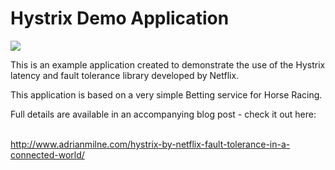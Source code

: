 # Hystrix Demo Application

<img src="http://www.adrianmilne.com/wp-content/uploads/2015/10/feature-image-template-hystrix.png"/>

This is an example application created to demonstrate the use of the Hystrix latency and fault tolerance library developed by Netflix.

This application is based on a very simple Betting service for Horse Racing.

Full details are available in an accompanying blog post - check it out here: 


<br /><a href="http://www.adrianmilne.com/hystrix-by-netflix-fault-tolerance-in-a-connected-world/">http://www.adrianmilne.com/hystrix-by-netflix-fault-tolerance-in-a-connected-world/</a>
